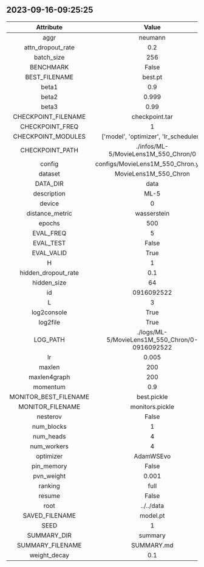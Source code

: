
## 2023-09-16-09:25:25 


|  Attribute   |   Value   |
| :-------------: | :-----------: |
|  aggr  |   neumann    |
|  attn_dropout_rate  |   0.2    |
|  batch_size  |   256    |
|  BENCHMARK  |   False    |
|  BEST_FILENAME  |   best.pt    |
|  beta1  |   0.9    |
|  beta2  |   0.999    |
|  beta3  |   0.99    |
|  CHECKPOINT_FILENAME  |   checkpoint.tar    |
|  CHECKPOINT_FREQ  |   1    |
|  CHECKPOINT_MODULES  |   ['model', 'optimizer', 'lr_scheduler']    |
|  CHECKPOINT_PATH  |   ./infos/ML-5/MovieLens1M_550_Chron/0    |
|  config  |   configs/MovieLens1M_550_Chron.yaml    |
|  dataset  |   MovieLens1M_550_Chron    |
|  DATA_DIR  |   data    |
|  description  |   ML-5    |
|  device  |   0    |
|  distance_metric  |   wasserstein    |
|  epochs  |   500    |
|  EVAL_FREQ  |   5    |
|  EVAL_TEST  |   False    |
|  EVAL_VALID  |   True    |
|  H  |   1    |
|  hidden_dropout_rate  |   0.1    |
|  hidden_size  |   64    |
|  id  |   0916092522    |
|  L  |   3    |
|  log2console  |   True    |
|  log2file  |   True    |
|  LOG_PATH  |   ./logs/ML-5/MovieLens1M_550_Chron/0-0916092522    |
|  lr  |   0.005    |
|  maxlen  |   200    |
|  maxlen4graph  |   200    |
|  momentum  |   0.9    |
|  MONITOR_BEST_FILENAME  |   best.pickle    |
|  MONITOR_FILENAME  |   monitors.pickle    |
|  nesterov  |   False    |
|  num_blocks  |   1    |
|  num_heads  |   4    |
|  num_workers  |   4    |
|  optimizer  |   AdamWSEvo    |
|  pin_memory  |   False    |
|  pvn_weight  |   0.001    |
|  ranking  |   full    |
|  resume  |   False    |
|  root  |   ../../data    |
|  SAVED_FILENAME  |   model.pt    |
|  SEED  |   1    |
|  SUMMARY_DIR  |   summary    |
|  SUMMARY_FILENAME  |   SUMMARY.md    |
|  weight_decay  |   0.1    |
